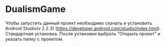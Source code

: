 # DualismGame

Чтобы запустить данный проект необходимо скачать и установить Android Studio(v 2.2.3) (https://developer.android.com/studio/index.html).
Стандартная установка.
После установки выбрать "Открыть проект" и указать папку с проектом.
